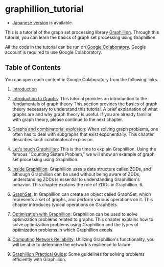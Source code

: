# graphillion_tutorial

* [Japanese version](https://github.com/nsnmsak/graphillion_tutorial) is available.

This is a tutorial of the graph set processing library [Graphillion](https://github.com/takemaru/graphillion/wiki). Through this tutorial, you can learn the basics of graph set processing using Graphillion.

All the code in the tutorial can be run on [Google Colaboratory](https://colab.research.google.com/). Google account is required to use Google Colaboratory.

## Table of Contents
You can open each content in Google Colaboratory from the following links.

1. [Introduction](https://colab.research.google.com/github/yurahuna/graphillion_tutorial/blob/master/ja/01_introduction.ipynb)

2. [Introduction to Graphs](https://colab.research.google.com/github/yurahuna/graphillion_tutorial/blob/master/ja/02_graph_theory.ipynb): This tutorial provides an introduction to the fundamentals of graph theory This section provides the basics of graph theory necessary to understand this tutorial. A brief explanation of what graphs are and why graph theory is useful. If you are already familiar with graph theory, please continue to the next chapter.

3. [Graphs and combinatorial explosion](https://colab.research.google.com/github/yurahuna/graphillion_tutorial/blob/master/ja/03_graph_and_combinatorial_explosion.ipynb): When solving graph problems, one often has to deal with subgraphs that exist exponentially. This chapter describes such combinatorial explosion.

4. [Let's touch Graphillion](https://colab.research.google.com/github/yurahuna/graphillion_tutorial/blob/master/ja/04_graphillion_first_step.ipynb): This is the time to explain Graphillion. Using the famous "Counting Sisters Problem," we will show an example of graph set processing using Graphillion.

5. [Inside Graphillion](https://colab.research.google.com/github/yurahuna/graphillion_tutorial/blob/master/ja/05_graphillion_and_zdd.ipynb): Graphillion uses a data structure called ZDDs, and although Graphillion can be used without being aware of ZDDs, understanding ZDDs is essential to understanding Graphillion's behavior. This chapter explains the role of ZDDs in Graphillion. 6.

6. [GraphSet](https://colab.research.google.com/github/yurahuna/graphillion_tutorial/blob/master/ja/06_graph_set.ipynb): In Graphillion can create an object called GraphSet, which represents a set of graphs, and perform various operations on it. This chapter introduces typical operations on GraphSets.

7. [Optimization with Graphillion](https://colab.research.google.com/github/yurahuna/graphillion_tutorial/blob/master/ja/07_answering_path_query.ipynb): Graphillion can be used to solve optimization problems related to graphs. This chapter explains how to solve optimization problems using Graphillion and the types of optimization problems in which Graphillion excels.

8. [Computing Network Reliability](https://colab.research.google.com/github/yurahuna/graphillion_tutorial/blob/master/ja/08_network_reliability.ipynb): Utilizing Graphillion's functionality, you will be able to determine the network's resilience to failure.

9. [Graphillion Practical Guide](https://colab.research.google.com/github/yurahuna/graphillion_tutorial/blob/master/ja/09_practical_guide.ipynb ): Some guidelines for solving problems efficiently with Graphillion.
